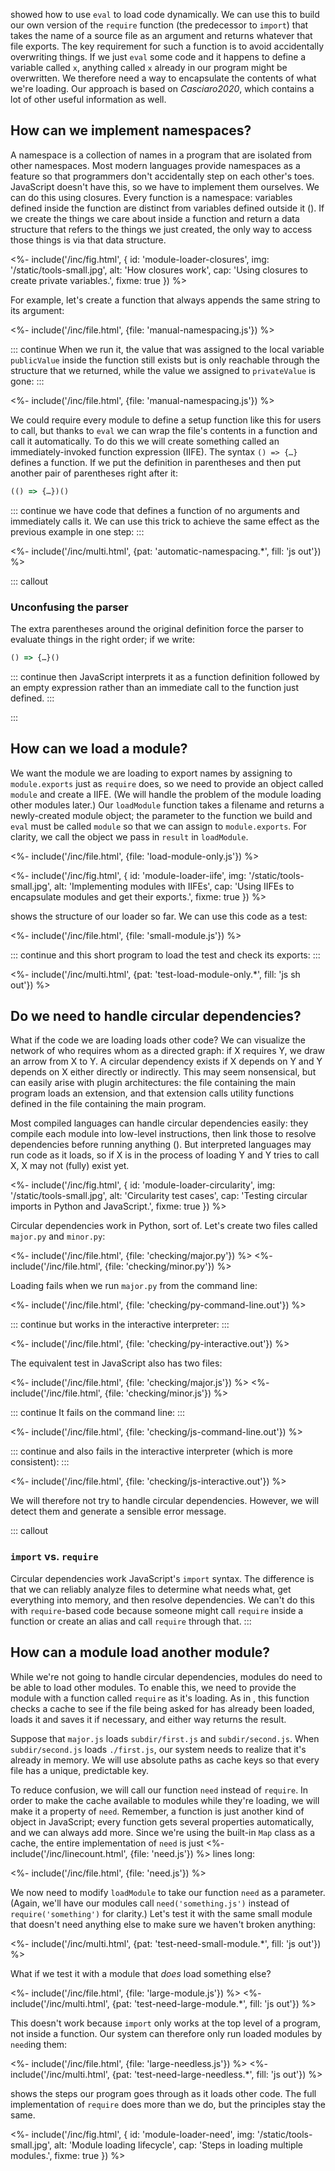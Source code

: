 ---
---

<x key="file-interpolator"></x> showed how to use `eval` to load code dynamically.
We can use this to build our own version of the `require` function
(the predecessor to `import`)
that takes the name of a source file as an argument
and returns whatever that file exports.
The key requirement for such a function is to avoid accidentally overwriting things.
If we just `eval` some code and it happens to define a variable called `x`,
anything called `x` already in our program might be overwritten.
We therefore need a way to <g key="encapsulate">encapsulate</g> the contents of what we're loading.
Our approach is based on <cite>Casciaro2020</cite>,
which contains a lot of other useful information as well.

## How can we implement namespaces?

A <g key="namespace">namespace</g> is a collection of names in a program that are isolated from other namespaces.
Most modern languages provide namespaces as a feature so that programmers don't accidentally step on each other's toes.
JavaScript doesn't have this,
so we have to implement them ourselves.
We can do this using <g key="closure">closures</g>.
Every function is a namespace:
variables defined inside the function are distinct from variables defined outside it
(<f key="module-loader-closure"></f>).
If we create the things we care about inside a function
and return a data structure that refers to the things we just created,
the only way to access those things is via that data structure.

<%- include('/inc/fig.html', {
    id: 'module-loader-closures',
    img: '/static/tools-small.jpg',
    alt: 'How closures work',
    cap: 'Using closures to create private variables.',
    fixme: true
}) %>

For example,
let's create a function that always appends the same string to its argument:

<%- include('/inc/file.html', {file: 'manual-namespacing.js'}) %>

::: continue
When we run it,
the value that was assigned to the local variable `publicValue` inside the function still exists
but is only reachable through the structure that we returned,
while the value we assigned to `privateValue` is gone:
:::

<%- include('/inc/file.html', {file: 'manual-namespacing.js'}) %>

We could require every module to define a setup function like this for users to call,
but thanks to `eval` we can wrap the file's contents in a function and call it automatically.
To do this we will create something called an <g key="iife">immediately-invoked function expression</g> (IIFE).
The syntax `() => {…}` defines a function.
If we put the definition in parentheses and then put another pair of parentheses right after it:

```js
(() => {…})()
```

::: continue
we have code that defines a function of no arguments and immediately calls it.
We can use this trick to achieve the same effect as the previous example in one step:
:::

<%- include('/inc/multi.html', {pat: 'automatic-namespacing.*', fill: 'js out'}) %>

::: callout
### Unconfusing the parser

The extra parentheses around the original definition force the parser to evaluate things in the right order;
if we write:

```js
() => {…}()
```

::: continue
then JavaScript interprets it as a function definition followed by an empty expression
rather than an immediate call to the function just defined.
:::

:::

## How can we load a module?

We want the module we are loading to export names by assigning to `module.exports` just as `require` does,
so we need to provide an object called `module` and create a IIFE.
(We will handle the problem of the module loading other modules later.)
Our `loadModule` function takes a filename and returns a newly-created module object;
the parameter to the function we build and `eval` must be called `module` so that we can assign to `module.exports`.
For clarity,
we call the object we pass in `result` in `loadModule`.

<%- include('/inc/file.html', {file: 'load-module-only.js'}) %>

<%- include('/inc/fig.html', {
    id: 'module-loader-iife',
    img: '/static/tools-small.jpg',
    alt: 'Implementing modules with IIFEs',
    cap: 'Using IIFEs to encapsulate modules and get their exports.',
    fixme: true
}) %>

<f key="module-loader-iife"></f> shows the structure of our loader so far.
We can use this code as a test:

<%- include('/inc/file.html', {file: 'small-module.js'}) %>

::: continue
and this short program to load the test and check its exports:
:::

<%- include('/inc/multi.html', {pat: 'test-load-module-only.*', fill: 'js sh out'}) %>

## Do we need to handle circular dependencies?

What if the code we are loading loads other code?
We can visualize the network of who requires whom as a <g key="directed_graph">directed graph</g>:
if X requires Y,
we draw an arrow from X to Y.
A <g key="circular_dependency">circular dependency</g> exists if X depends on Y and Y depends on X
either directly or indirectly.
This may seem nonsensical,
but can easily arise with <g key="plugin_architecture">plugin architectures</g>:
the file containing the main program loads an extension,
and that extension calls utility functions defined in the file containing the main program.

Most <g key="compiled_language">compiled languages</g> can handle circular dependencies easily:
they compile each module into low-level instructions,
then <g key="link">link</g> those to resolve dependencies before running anything
(<f key="module-loader-circularity"></f>).
But <g key="interpreted_language">interpreted languages</g> may run code as it loads,
so if X is in the process of loading Y and Y tries to call X,
X may not (fully) exist yet.

<%- include('/inc/fig.html', {
    id: 'module-loader-circularity',
    img: '/static/tools-small.jpg',
    alt: 'Circularity test cases',
    cap: 'Testing circular imports in Python and JavaScript.',
    fixme: true
}) %>

Circular dependencies work in Python, sort of.
Let's create two files called `major.py` and `minor.py`:

<%- include('/inc/file.html', {file: 'checking/major.py'}) %>
<%- include('/inc/file.html', {file: 'checking/minor.py'}) %>

Loading fails when we run `major.py` from the command line:

<%- include('/inc/file.html', {file: 'checking/py-command-line.out'}) %>

::: continue
but works in the interactive interpreter:
:::

<%- include('/inc/file.html', {file: 'checking/py-interactive.out'}) %>

The equivalent test in JavaScript also has two files:

<%- include('/inc/file.html', {file: 'checking/major.js'}) %>
<%- include('/inc/file.html', {file: 'checking/minor.js'}) %>

::: continue
It fails on the command line:
:::

<%- include('/inc/file.html', {file: 'checking/js-command-line.out'}) %>

::: continue
and also fails in the interactive interpreter
(which is more consistent):
:::

<%- include('/inc/file.html', {file: 'checking/js-interactive.out'}) %>

We will therefore not try to handle circular dependencies.
However,
we will detect them and generate a sensible error message.

::: callout
### `import` vs. `require`

Circular dependencies work JavaScript's `import` syntax.
The difference is that we can reliably analyze files to determine what needs what,
get everything into memory,
and then resolve dependencies.
We can't do this with `require`-based code
because someone might call `require` inside a function
or create an alias and call `require` through that.
:::

## How can a module load another module?

While we're not going to handle circular dependencies,
modules do need to be able to load other modules.
To enable this,
we need to provide the module with a function called `require` as it's loading.
As in <x key="file-interpolator"></x>,
this function checks a <g key="cache">cache</g>
to see if the file being asked for has already been loaded,
loads it and saves it if necessary,
and either way returns the result.

Suppose that `major.js` loads `subdir/first.js` and `subdir/second.js`.
When `subdir/second.js` loads `./first.js`,
our system needs to realize that it's already in memory.
We will use <a key="absolute_path">absolute paths</a> as cache keys
so that every file has a unique, predictable key.

To reduce confusion,
we will call our function `need` instead of `require`.
In order to make the cache available to modules while they're loading,
we will make it a property of `need`.
Remember,
a function is just another kind of object in JavaScript;
every function gets several properties automatically,
and we can always add more.
Since we're using the built-in `Map` class as a cache,
the entire implementation of `need` is just <%- include('/inc/linecount.html', {file: 'need.js'}) %> lines long:

<%- include('/inc/file.html', {file: 'need.js'}) %>

We now need to modify `loadModule` to take our function `need` as a parameter.
(Again, we'll have our modules call `need('something.js')` instead of `require('something')` for clarity.)
Let's test it with the same small module that doesn't need anything else to make sure we haven't broken anything:

<%- include('/inc/multi.html', {pat: 'test-need-small-module.*', fill: 'js out'}) %>

What if we test it with a module that *does* load something else?

<%- include('/inc/file.html', {file: 'large-module.js'}) %>
<%- include('/inc/multi.html', {pat: 'test-need-large-module.*', fill: 'js out'}) %>

This doesn't work because `import` only works at the top level of a program,
not inside a function.
Our system can therefore only run loaded modules by `need`ing them:

<%- include('/inc/file.html', {file: 'large-needless.js'}) %>
<%- include('/inc/multi.html', {pat: 'test-need-large-needless.*', fill: 'js out'}) %>

<f key="module-loader-need"></f> shows the steps our program goes through as it loads other code.
The full implementation of `require` does more than we do,
but the principles stay the same.

<%- include('/inc/fig.html', {
    id: 'module-loader-need',
    img: '/static/tools-small.jpg',
    alt: 'Module loading lifecycle',
    cap: 'Steps in loading multiple modules.',
    fixme: true
}) %>
